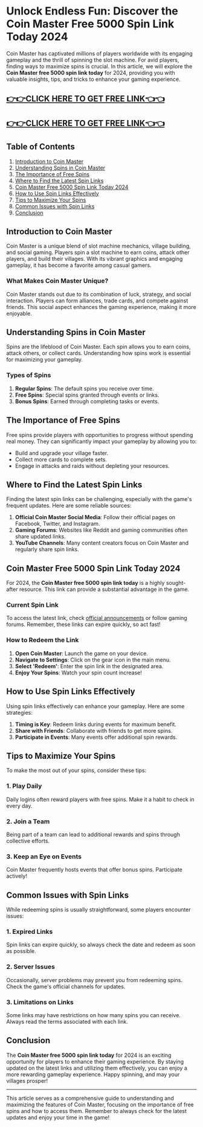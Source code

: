 # Unlock Endless Fun: Discover the Coin Master Free 5000 Spin Link Today 2024

Coin Master has captivated millions of players worldwide with its engaging gameplay and the thrill of spinning the slot machine. For avid players, finding ways to maximize spins is crucial. In this article, we will explore the **Coin Master free 5000 spin link today** for 2024, providing you with valuable insights, tips, and tricks to enhance your gaming experience.

[👉👉CLICK HERE TO GET FREE LINK👈👈](https://todaylink.site/FreeCoinsLink/)
--
[👉👉CLICK HERE TO GET FREE LINK👈👈](https://todaylink.site/FreeCoinsLink/)
--




## Table of Contents
1. [Introduction to Coin Master](#introduction-to-coin-master)
2. [Understanding Spins in Coin Master](#understanding-spins-in-coin-master)
3. [The Importance of Free Spins](#the-importance-of-free-spins)
4. [Where to Find the Latest Spin Links](#where-to-find-the-latest-spin-links)
5. [Coin Master Free 5000 Spin Link Today 2024](#coin-master-free-5000-spin-link-today-2024)
6. [How to Use Spin Links Effectively](#how-to-use-spin-links-effectively)
7. [Tips to Maximize Your Spins](#tips-to-maximize-your-spins)
8. [Common Issues with Spin Links](#common-issues-with-spin-links)
9. [Conclusion](#conclusion)

## Introduction to Coin Master

Coin Master is a unique blend of slot machine mechanics, village building, and social gaming. Players spin a slot machine to earn coins, attack other players, and build their villages. With its vibrant graphics and engaging gameplay, it has become a favorite among casual gamers.

### What Makes Coin Master Unique?

Coin Master stands out due to its combination of luck, strategy, and social interaction. Players can form alliances, trade cards, and compete against friends. This social aspect enhances the gaming experience, making it more enjoyable.

## Understanding Spins in Coin Master

Spins are the lifeblood of Coin Master. Each spin allows you to earn coins, attack others, or collect cards. Understanding how spins work is essential for maximizing your gameplay.

### Types of Spins

1. **Regular Spins**: The default spins you receive over time.
2. **Free Spins**: Special spins granted through events or links.
3. **Bonus Spins**: Earned through completing tasks or events.

## The Importance of Free Spins

Free spins provide players with opportunities to progress without spending real money. They can significantly impact your gameplay by allowing you to:

- Build and upgrade your village faster.
- Collect more cards to complete sets.
- Engage in attacks and raids without depleting your resources.

## Where to Find the Latest Spin Links

Finding the latest spin links can be challenging, especially with the game's frequent updates. Here are some reliable sources:

1. **Official Coin Master Social Media**: Follow their official pages on Facebook, Twitter, and Instagram.
2. **Gaming Forums**: Websites like Reddit and gaming communities often share updated links.
3. **YouTube Channels**: Many content creators focus on Coin Master and regularly share spin links.

## Coin Master Free 5000 Spin Link Today 2024

For 2024, the **Coin Master free 5000 spin link today** is a highly sought-after resource. This link can provide a substantial advantage in the game. 

### Current Spin Link

To access the latest link, check [official announcements](#) or follow gaming forums. Remember, these links can expire quickly, so act fast!

### How to Redeem the Link

1. **Open Coin Master**: Launch the game on your device.
2. **Navigate to Settings**: Click on the gear icon in the main menu.
3. **Select 'Redeem'**: Enter the spin link in the designated area.
4. **Enjoy Your Spins**: Watch your spin count increase!

## How to Use Spin Links Effectively

Using spin links effectively can enhance your gameplay. Here are some strategies:

1. **Timing is Key**: Redeem links during events for maximum benefit.
2. **Share with Friends**: Collaborate with friends to get more spins.
3. **Participate in Events**: Many events offer additional spin rewards.

## Tips to Maximize Your Spins

To make the most out of your spins, consider these tips:

### 1. Play Daily

Daily logins often reward players with free spins. Make it a habit to check in every day.

### 2. Join a Team

Being part of a team can lead to additional rewards and spins through collective efforts.

### 3. Keep an Eye on Events

Coin Master frequently hosts events that offer bonus spins. Participate actively!

## Common Issues with Spin Links

While redeeming spins is usually straightforward, some players encounter issues:

### 1. Expired Links

Spin links can expire quickly, so always check the date and redeem as soon as possible.

### 2. Server Issues

Occasionally, server problems may prevent you from redeeming spins. Check the game's official channels for updates.

### 3. Limitations on Links

Some links may have restrictions on how many spins you can receive. Always read the terms associated with each link.

## Conclusion

The **Coin Master free 5000 spin link today** for 2024 is an exciting opportunity for players to enhance their gaming experience. By staying updated on the latest links and utilizing them effectively, you can enjoy a more rewarding gameplay experience. Happy spinning, and may your villages prosper!

---

This article serves as a comprehensive guide to understanding and maximizing the features of Coin Master, focusing on the importance of free spins and how to access them. Remember to always check for the latest updates and enjoy your time in the game!
